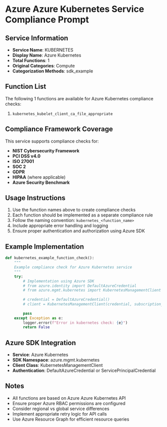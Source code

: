 # Azure Azure Kubernetes Service Compliance Prompt

## Service Information
- **Service Name**: KUBERNETES
- **Display Name**: Azure Kubernetes
- **Total Functions**: 1
- **Original Categories**: Compute
- **Categorization Methods**: sdk_example

## Function List
The following 1 functions are available for Azure Kubernetes compliance checks:

1. `kubernetes_kubelet_client_ca_file_appropriate`


## Compliance Framework Coverage
This service supports compliance checks for:
- **NIST Cybersecurity Framework**
- **PCI DSS v4.0**
- **ISO 27001**
- **SOC 2**
- **GDPR**
- **HIPAA** (where applicable)
- **Azure Security Benchmark**

## Usage Instructions
1. Use the function names above to create compliance checks
2. Each function should be implemented as a separate compliance rule
3. Follow the naming convention: `kubernetes_<function_name>`
4. Include appropriate error handling and logging
5. Ensure proper authentication and authorization using Azure SDK

## Example Implementation
```python
def kubernetes_example_function_check():
    """
    Example compliance check for Azure Kubernetes service
    """
    try:
        # Implementation using Azure SDK
        # from azure.identity import DefaultAzureCredential
        # from azure.mgmt.kubernetes import KubernetesManagementClient
        
        # credential = DefaultAzureCredential()
        # client = KubernetesManagementClient(credential, subscription_id)
        
        pass
    except Exception as e:
        logger.error(f"Error in kubernetes check: {e}")
        return False
```

## Azure SDK Integration
- **Service**: Azure Kubernetes
- **SDK Namespace**: azure.mgmt.kubernetes
- **Client Class**: KubernetesManagementClient
- **Authentication**: DefaultAzureCredential or ServicePrincipalCredential

## Notes
- All functions are based on Azure Azure Kubernetes API
- Ensure proper Azure RBAC permissions are configured
- Consider regional vs global service differences
- Implement appropriate retry logic for API calls
- Use Azure Resource Graph for efficient resource queries
